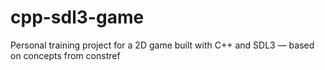 # cpp-sdl3-game
Personal training project for a 2D game built with C++ and SDL3 — based on concepts from constref

